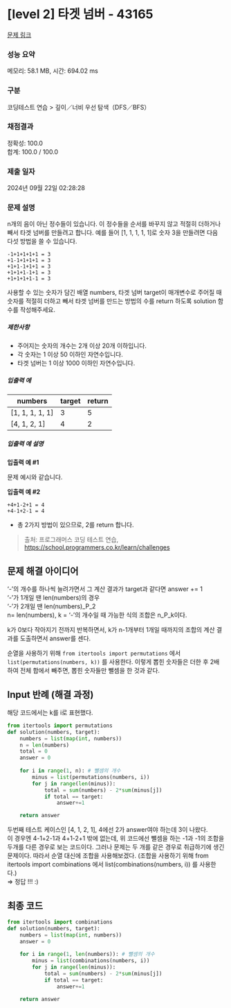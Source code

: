 # [level 2] 타겟 넘버 - 43165 

[문제 링크](https://school.programmers.co.kr/learn/courses/30/lessons/43165) 

### 성능 요약

메모리: 58.1 MB, 시간: 694.02 ms

### 구분

코딩테스트 연습 > 깊이／너비 우선 탐색（DFS／BFS）

### 채점결과

정확성: 100.0<br/>합계: 100.0 / 100.0

### 제출 일자

2024년 09월 22일 02:28:28

### 문제 설명

<p>n개의 음이 아닌 정수들이 있습니다. 이 정수들을 순서를 바꾸지 않고 적절히 더하거나 빼서 타겟 넘버를 만들려고 합니다. 예를 들어 [1, 1, 1, 1, 1]로 숫자 3을 만들려면 다음 다섯 방법을 쓸 수 있습니다.</p>
<div class="highlight"><pre class="codehilite"><code>-1+1+1+1+1 = 3
+1-1+1+1+1 = 3
+1+1-1+1+1 = 3
+1+1+1-1+1 = 3
+1+1+1+1-1 = 3
</code></pre></div>
<p>사용할 수 있는 숫자가 담긴 배열 numbers, 타겟 넘버 target이 매개변수로 주어질 때 숫자를 적절히 더하고 빼서 타겟 넘버를 만드는 방법의 수를 return 하도록 solution 함수를 작성해주세요.</p>

<h5>제한사항</h5>

<ul>
<li>주어지는 숫자의 개수는 2개 이상 20개 이하입니다.</li>
<li>각 숫자는 1 이상 50 이하인 자연수입니다.</li>
<li>타겟 넘버는 1 이상 1000 이하인 자연수입니다.</li>
</ul>

<h5>입출력 예</h5>
<table class="table">
        <thead><tr>
<th>numbers</th>
<th>target</th>
<th>return</th>
</tr>
</thead>
        <tbody><tr>
<td>[1, 1, 1, 1, 1]</td>
<td>3</td>
<td>5</td>
</tr>
<tr>
<td>[4, 1, 2, 1]</td>
<td>4</td>
<td>2</td>
</tr>
</tbody>
      </table>
<h5>입출력 예 설명</h5>

<p><strong>입출력 예 #1</strong></p>

<p>문제 예시와 같습니다.</p>

<p><strong>입출력 예 #2</strong></p>
<div class="highlight"><pre class="codehilite"><code>+4+1-2+1 = 4
+4-1+2-1 = 4
</code></pre></div>
<ul>
<li>총 2가지 방법이 있으므로, 2를 return 합니다.</li>
</ul>


> 출처: 프로그래머스 코딩 테스트 연습, https://school.programmers.co.kr/learn/challenges


## 문제 해결 아이디어
‘-’의 개수를 하나씩 늘려가면서 그 계산 결과가 target과 같다면 answer += 1     
‘-’가 1개일 땐 len(numbers)의 경우     
‘-’가 2개일 땐 len(numbers)_P_2     
n= len(numbers), k = ‘-’의 개수일 때 가능한 식의 조합은 n_P_k이다.   

k가 0보다 작아지기 전까지 반복하면서, k가 n-1개부터 1개일 때까지의 조합의 계산 결과를 도출하면서 answer를 센다.     

순열을 사용하기 위해
`from itertools import permutations` 에서 
`list(permutations(numbers, k))` 를 사용한다. 이렇게 뽑힌 숫자들은 더한 후 2배 하여 전체 합에서 빼주면, 뽑힌 숫자들만 뺄셈을 한 것과 같다.     

## Input 반례 (해결 과정)
해당 코드에서는 k를 i로 표현했다.    
```python
from itertools import permutations
def solution(numbers, target):
    numbers = list(map(int, numbers))
    n = len(numbers)
    total = 0
    answer = 0
    
    for i in range(1, n): # 뺄셈의 개수
        minus = list(permutations(numbers, i))
        for j in range(len(minus)):
            total = sum(numbers) - 2*sum(minus[j])
            if total == target:
                answer+=1

    return answer
```

두번째 테스트 케이스인 [4, 1, 2, 1], 4에선 2가 answer여야 하는데 3이 나왔다.    
이 경우엔 4-1+2-1과 4+1-2+1 밖에 없는데, 위 코드에선 뺄셈을 하는 -1과 -1의 조합을 두개를 다른 경우로 보는 코드이다. 그러나 문제는 두 개를 같은 경우로 취급하기에 생긴 문제이다. 따라서 순열 대신에 조합을 사용해보겠다. (조합을 사용하기 위해 from itertools import combinations 에서 list(combinations(numbers, i)) 를 사용한다.)       
⇒ 정답 !!! :)     

## 최종 코드

```python
from itertools import combinations
def solution(numbers, target):
    numbers = list(map(int, numbers))
    answer = 0
    
    for i in range(1, len(numbers)): # 뺄셈의 개수
        minus = list(combinations(numbers, i))
        for j in range(len(minus)):
            total = sum(numbers) - 2*sum(minus[j])
            if total == target:
                answer+=1

    return answer
```
